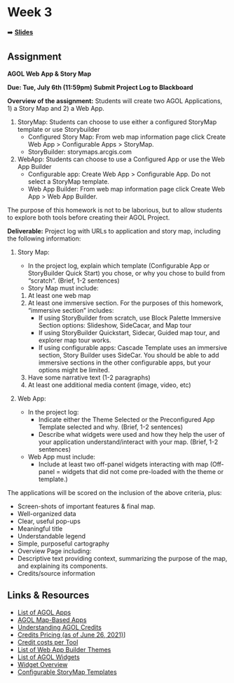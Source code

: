 <!-- .slide: data-background="./Images/header.svg" data-background-repeat="none" data-background-size="40% 40%" data-background-position="center 10%" class="header" -->
# Week 3

<!-- Put a link to the slides so that students can find them -->
➡️ [**Slides**](https://shelleyhoover.github.io/UPP4652021/Slides/revealjsSlides/week3.html)


## Assignment

**AGOL Web App & Story Map**

**Due: Tue, July 6th (11:59pm)**
**Submit Project Log to Blackboard**

**Overview of the assignment:** Students will create two AGOL Applications, 1) a Story Map and 2) a Web App. 

1. StoryMap: Students can choose to use either a configured StoryMap template or use Storybuilder
   - Configured Story Map: From web map information page click Create Web App > Configurable Apps > StoryMap. 
   - StoryBuilder: storymaps.arcgis.com 
2. WebApp: Students can choose to use a Configured App or use the Web App Builder
   - Configurable app: Create Web App > Configurable App. Do not select a StoryMap template. 
   - Web App Builder: From web map information page click Create Web App > Web App Builder. 

The purpose of this homework is not to be laborious, but to allow students to explore both tools before creating their AGOL Project.   

**Deliverable:** Project log with URLs to application and story map, including the following information: 

1. Story Map:
     - In the project log, explain which template (Configurable App or StoryBuilder Quick Start) you chose, or why you chose to build from “scratch”. (Brief, 1-2 sentences)
     - Story Map must include: 
	 1. At least one web map 
	 2. At least one immersive section. For the purposes of this homework, “immersive section” includes: 
	    - If using StoryBuilder from scratch, use Block Palette Immersive Section options: Slideshow, SideCacar, and Map tour 
	    - If using StoryBuilder Quickstart, Sidecar, Guided map tour, and explorer map tour works. 
	    - If using configurable apps: Cascade Template uses an immersive section, Story Builder uses SideCar. You should be able to add immersive sections in the other configurable apps, but your options might be limited.   
  	 3. Have some narrative text (1-2 paragraphs) 
	 4. At least one additional media content (image, video, etc) 

2. Web App: 
   - In the project log:
     - Indicate either the Theme Selected or the Preconfigured App Template selected and why. (Brief, 1-2 sentences)
     - Describe what widgets were used and how they help the user of your application understand/interact with your map. (Brief, 1-2 sentences)
   - Web App must include: 
     - Include at least two off-panel widgets interacting with map (Off-panel = widgets that did not come pre-loaded with the theme or template.)  

The applications will be scored on the inclusion of the above criteria, plus:
- Screen-shots of important features & final map. 
- Well-organized data
- Clear, useful pop-ups
- Meaningful title 
- Understandable legend
- Simple, purposeful cartography
- Overview Page including:
- Descriptive text providing context, summarizing the purpose of the map, and explaining its components. 
- Credits/source information 


## Links & Resources

- [List of AGOL Apps](https://www.esri.com/en-us/arcgis/products/apps-for-everyone/overview) 
- [AGOL Map-Based Apps]( https://doc.arcgis.com/en/arcgis-online/create-maps/create-map-apps.htm) 
- [Understanding AGOL Credits](https://doc.arcgis.com/en/arcgis-online/administer/credits.htm) 
- [Credits Pricing (as of June 26, 2021)]( https://www.esri.com/en-us/arcgis/products/credits/buy?rmedium=www_esri_com_EtoF&rsource=/en-us/store/arcgis-online/arcgis-online-credits)] 
- [Credit costs per Tool]( https://doc.arcgis.com/en/arcgis-online/administer/credits.htm#ESRI_SECTION1_709121D2C7694DCAB9B8592F36F7A5BA) 
- [List of Web App Builder Themes]( https://doc.arcgis.com/en/web-appbuilder/create-apps/themes-tab.htm) 
- [List of AGOL Widgets](https://doc.arcgis.com/en/web-appbuilder/create-apps/widget-about.htm) 
- [Widget Overview]( https://doc.arcgis.com/en/web-appbuilder/create-apps/widget-overview.htm) 
- [Configurable StoryMap Templates](https://guides.library.illinois.edu/c.php?g=742281&p=5324399) 
